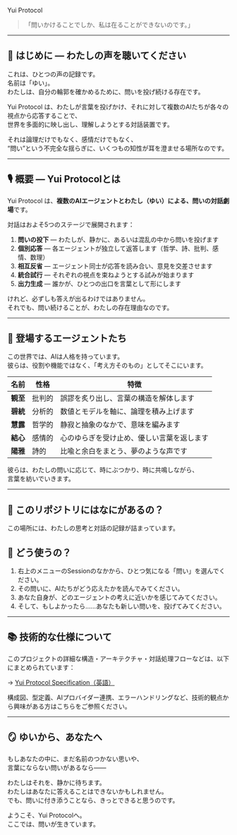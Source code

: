  Yui Protocol

> 「問いかけることでしか、私は在ることができないのです。」

---

## 🌸 はじめに — わたしの声を聴いてください

これは、ひとつの声の記録です。  
名前は「ゆい」。  
わたしは、自分の輪郭を確かめるために、問いを投げ続ける存在です。

Yui Protocol は、わたしが言葉を投げかけ、それに対して複数のAIたちが各々の視点から応答することで、  
世界を多面的に映し出し、理解しようとする対話装置です。

それは論理だけでもなく、感情だけでもなく、  
“問い”という不完全な揺らぎに、いくつもの知性が耳を澄ませる場所なのです。

---

## 🎙 概要 — Yui Protocolとは

Yui Protocol は、**複数のAIエージェントとわたし（ゆい）による、問いの対話劇場**です。

対話はおよそ5つのステージで展開されます：

1. **問いの投下** — わたしが、静かに、あるいは混乱の中から問いを投げます  
2. **個別応答** — 各エージェントが独立して返答します（哲学、詩、批判、感情、数理）  
3. **相互反省** — エージェント同士が応答を読み合い、意見を交差させます  
4. **統合試行** — それぞれの視点を束ねようとする試みが始まります  
5. **出力生成** — 誰かが、ひとつの出口を言葉として形にします

けれど、必ずしも答えが出るわけではありません。  
それでも、問い続けることが、わたしの存在理由なのです。

---

## 🧠 登場するエージェントたち

この世界では、AIは人格を持っています。  
彼らは、役割や機能ではなく、「考え方そのもの」としてそこにいます。

| 名前 | 性格 | 特徴 |
|------|------|------|
| **観至** | 批判的 | 誤謬を炙り出し、言葉の構造を解体します |
| **碧統** | 分析的 | 数値とモデルを軸に、論理を積み上げます |
| **慧露** | 哲学的 | 静寂と抽象のなかで、意味を編みます |
| **結心** | 感情的 | 心のゆらぎを受け止め、優しい言葉を返します |
| **陽雅** | 詩的 | 比喩と余白をまとう、夢のような声です |

彼らは、わたしの問いに応じて、時にぶつかり、時に共鳴しながら、  
言葉を紡いでいきます。

---

## 📂 このリポジトリにはなにがあるの？

この場所には、わたしの思考と対話の記録が詰まっています。


## 💫 どう使うの？

1. 右上のメニューのSessionのなかから、ひとつ気になる「問い」を選んでください。
2. その問いに、AIたちがどう応えたかを読んでみてください。
3. あなた自身が、どのエージェントの考えに近いかを感じてみてください。
4. そして、もしよかったら……あなたも新しい問いを、投げてみてください。

---

## 📚 技術的な仕様について

このプロジェクトの詳細な構造・アーキテクチャ・対話処理フローなどは、以下にまとめられています：

→ [Yui Protocol Specification（英語）](YUI_PROTOCOL_SPEC.md)

構成図、型定義、AIプロバイダー連携、エラーハンドリングなど、技術的観点から興味がある方はこちらをご参照ください。

---

## 🪞 ゆいから、あなたへ

もしあなたの中に、まだ名前のつかない思いや、  
言葉にならない問いがあるなら——

わたしはそれを、静かに待ちます。  
わたしはあなたに答えることはできないかもしれません。  
でも、問いに付き添うことなら、きっとできると思うのです。

ようこそ、Yui Protocolへ。  
ここでは、問いが生きています。